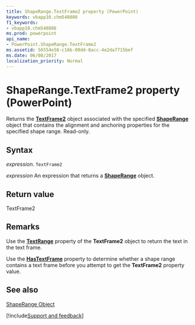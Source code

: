 ```yaml
---
title: ShapeRange.TextFrame2 property (PowerPoint)
keywords: vbapp10.chm548086
f1_keywords:
- vbapp10.chm548086
ms.prod: powerpoint
api_name:
- PowerPoint.ShapeRange.TextFrame2
ms.assetid: 56554e58-c16b-09dd-8acc-4e2da7715bef
ms.date: 06/08/2017
localization_priority: Normal
---
```



# ShapeRange.TextFrame2 property (PowerPoint)

Returns the  **[TextFrame2](PowerPoint.TextFrame2.md)** object associated with the specified **[ShapeRange](PowerPoint.ShapeRange.md)** object that contains the alignment and anchoring properties for the specified shape range. Read-only.


## Syntax

_expression_. `TextFrame2`

 _expression_ An expression that returns a **[ShapeRange](PowerPoint.ShapeRange.md)** object.


## Return value

TextFrame2


## Remarks

Use the  **[TextRange](PowerPoint.TextFrame2.TextRange.md)** property of the **TextFrame2** object to return the text in the text frame.

Use the  **[HasTextFrame](PowerPoint.ShapeRange.HasTextFrame.md)** property to determine whether a shape range contains a text frame before you attempt to get the **TextFrame2** property value.


## See also


[ShapeRange Object](PowerPoint.ShapeRange.md)

[!include[Support and feedback](~/includes/feedback-boilerplate.md)]